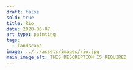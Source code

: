 ```yaml
---
draft: false
sold: true
title: Rio
date: 2020-06-07
art_type: painting
tags:
  - landscape
image: ../../assets/images/rio.jpg
main_image_alt: THIS DESCRIPTION IS REQUIRED
---
```

